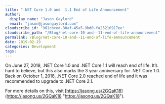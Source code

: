 ```yaml
---
title: ".NET Core 1.0 and  1.1 End of Life Announcement"
author: 
  display_name: "Jason Gaylord"
  email: "jason@jasongaylord.com"
cloudscribe_id: "961cbced-30af-45a5-9bd0-fa23210917ee"
cloudscribe_path: "/Blog/net-core-10-and--11-end-of-life-announcement"
permalink: /Blog/net-core-10-and--11-end-of-life-announcement
date: 2019-02-19
categories: Development
tags: 
---
```


On June 27, 2019, .NET Core 1.0 and .NET Core 1.1 will reach end of life. It’s hard to believe, but this also marks the 3 year anniversary for .NET Core 1.0. Back on October 1, 2018, .NET Core 2.0 reached end of life and it was recommended to upgrade to .NET Core 2.1.

For more details on this, visit [https://jasong.us/2GQaK18](https://jasong.us/2GQaK18 "https://jasong.us/2GQaK18"). 
